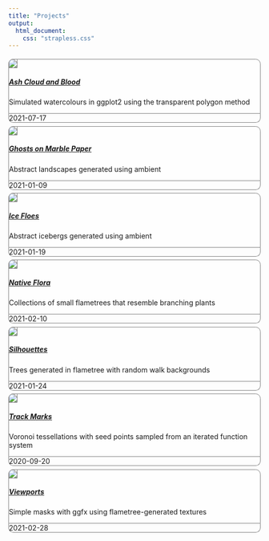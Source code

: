 ```yaml
---
title: "Projects"
output:
  html_document:
    css: "strapless.css"
---
```


<div>
<div class="row p-0 row-cols-1 row-cols-lg-2" style="margin-left: -.2rem; margin-right: -.2rem; margin-top: 1rem; margin-bottom: 1rem; ">
<div class="card bg-transparent m-0 border-0 collapse.show bs4cards-blahblahblah bs4cards-NA" style="padding: .2rem ; border-width: 0; border-radius: .6rem .6rem .6rem .6rem ;">
<div class="card-body m-0 p-0 col-12" style="visibility: visible; border-style:solid; border-color:#808080FF; border-width:1px; background-color: #FFFFFFAA;border-radius: .6rem .6rem 0 0 ;">
<div class="row no-gutters h-100 border-0" style="border-radius: .6rem .6rem 0 0 ;">
<div class="col-5" style="border-radius: .6rem 0 0 0 ;">
<a href="https://art.djnavarro.net/gallery/ash">
<img src="https://bs4cards.djnavarro.net/image/ash.jpg" class="card-img" style="border-style:solid; border-color:#808080FF; border-width:1px; margin-left: -1px;margin-right: -1px;margin-top: -1px;margin-bottom: -1px;border-radius: .6rem 0 0 0 ;"/>
</a>
</div>
<div class="col-7 h-100">
<a href="https://art.djnavarro.net/gallery/ash">
<h5 class="card-title my-auto px-3 pt-3 pb-1">Ash Cloud and Blood</h5>
</a>
<p class="card-text my-auto px-3 pb-3 pt-1">Simulated watercolours in ggplot2 using the transparent polygon method</p>
</div>
</div>
</div>
<div class="card-footer small text-muted px-3 py-auto" style="border-style:solid; border-color:#808080FF; border-width:0 1px 1px 1px; border-radius: 0 0 .6rem .6rem ;">2021-07-17</div>
</div>
<div class="card bg-transparent m-0 border-0 collapse.show bs4cards-blahblahblah bs4cards-NA" style="padding: .2rem ; border-width: 0; border-radius: .6rem .6rem .6rem .6rem ;">
<div class="card-body m-0 p-0 col-12" style="visibility: visible; border-style:solid; border-color:#808080FF; border-width:1px; background-color: #FFFFFFAA;border-radius: .6rem .6rem 0 0 ;">
<div class="row no-gutters h-100 border-0" style="border-radius: .6rem .6rem 0 0 ;">
<div class="col-5" style="border-radius: .6rem 0 0 0 ;">
<a href="https://art.djnavarro.net/gallery/ghosts">
<img src="https://bs4cards.djnavarro.net/image/ghosts.jpg" class="card-img" style="border-style:solid; border-color:#808080FF; border-width:1px; margin-left: -1px;margin-right: -1px;margin-top: -1px;margin-bottom: -1px;border-radius: .6rem 0 0 0 ;"/>
</a>
</div>
<div class="col-7 h-100">
<a href="https://art.djnavarro.net/gallery/ghosts">
<h5 class="card-title my-auto px-3 pt-3 pb-1">Ghosts on Marble Paper</h5>
</a>
<p class="card-text my-auto px-3 pb-3 pt-1">Abstract landscapes generated using ambient</p>
</div>
</div>
</div>
<div class="card-footer small text-muted px-3 py-auto" style="border-style:solid; border-color:#808080FF; border-width:0 1px 1px 1px; border-radius: 0 0 .6rem .6rem ;">2021-01-09</div>
</div>
<div class="card bg-transparent m-0 border-0 collapse.show bs4cards-blahblahblah bs4cards-NA" style="padding: .2rem ; border-width: 0; border-radius: .6rem .6rem .6rem .6rem ;">
<div class="card-body m-0 p-0 col-12" style="visibility: visible; border-style:solid; border-color:#808080FF; border-width:1px; background-color: #FFFFFFAA;border-radius: .6rem .6rem 0 0 ;">
<div class="row no-gutters h-100 border-0" style="border-radius: .6rem .6rem 0 0 ;">
<div class="col-5" style="border-radius: .6rem 0 0 0 ;">
<a href="https://art.djnavarro.net/gallery/ice-floes">
<img src="https://bs4cards.djnavarro.net/image/ice-floes.jpg" class="card-img" style="border-style:solid; border-color:#808080FF; border-width:1px; margin-left: -1px;margin-right: -1px;margin-top: -1px;margin-bottom: -1px;border-radius: .6rem 0 0 0 ;"/>
</a>
</div>
<div class="col-7 h-100">
<a href="https://art.djnavarro.net/gallery/ice-floes">
<h5 class="card-title my-auto px-3 pt-3 pb-1">Ice Floes</h5>
</a>
<p class="card-text my-auto px-3 pb-3 pt-1">Abstract icebergs generated using ambient</p>
</div>
</div>
</div>
<div class="card-footer small text-muted px-3 py-auto" style="border-style:solid; border-color:#808080FF; border-width:0 1px 1px 1px; border-radius: 0 0 .6rem .6rem ;">2021-01-19</div>
</div>
<div class="card bg-transparent m-0 border-0 collapse.show bs4cards-blahblahblah bs4cards-NA" style="padding: .2rem ; border-width: 0; border-radius: .6rem .6rem .6rem .6rem ;">
<div class="card-body m-0 p-0 col-12" style="visibility: visible; border-style:solid; border-color:#808080FF; border-width:1px; background-color: #FFFFFFAA;border-radius: .6rem .6rem 0 0 ;">
<div class="row no-gutters h-100 border-0" style="border-radius: .6rem .6rem 0 0 ;">
<div class="col-5" style="border-radius: .6rem 0 0 0 ;">
<a href="https://art.djnavarro.net/gallery/native-flora">
<img src="https://bs4cards.djnavarro.net/image/native-flora.jpg" class="card-img" style="border-style:solid; border-color:#808080FF; border-width:1px; margin-left: -1px;margin-right: -1px;margin-top: -1px;margin-bottom: -1px;border-radius: .6rem 0 0 0 ;"/>
</a>
</div>
<div class="col-7 h-100">
<a href="https://art.djnavarro.net/gallery/native-flora">
<h5 class="card-title my-auto px-3 pt-3 pb-1">Native Flora</h5>
</a>
<p class="card-text my-auto px-3 pb-3 pt-1">Collections of small flametrees that resemble branching plants</p>
</div>
</div>
</div>
<div class="card-footer small text-muted px-3 py-auto" style="border-style:solid; border-color:#808080FF; border-width:0 1px 1px 1px; border-radius: 0 0 .6rem .6rem ;">2021-02-10</div>
</div>
<div class="card bg-transparent m-0 border-0 collapse.show bs4cards-blahblahblah bs4cards-NA" style="padding: .2rem ; border-width: 0; border-radius: .6rem .6rem .6rem .6rem ;">
<div class="card-body m-0 p-0 col-12" style="visibility: visible; border-style:solid; border-color:#808080FF; border-width:1px; background-color: #FFFFFFAA;border-radius: .6rem .6rem 0 0 ;">
<div class="row no-gutters h-100 border-0" style="border-radius: .6rem .6rem 0 0 ;">
<div class="col-5" style="border-radius: .6rem 0 0 0 ;">
<a href="https://art.djnavarro.net/gallery/silhouettes">
<img src="https://bs4cards.djnavarro.net/image/silhouettes.jpg" class="card-img" style="border-style:solid; border-color:#808080FF; border-width:1px; margin-left: -1px;margin-right: -1px;margin-top: -1px;margin-bottom: -1px;border-radius: .6rem 0 0 0 ;"/>
</a>
</div>
<div class="col-7 h-100">
<a href="https://art.djnavarro.net/gallery/silhouettes">
<h5 class="card-title my-auto px-3 pt-3 pb-1">Silhouettes</h5>
</a>
<p class="card-text my-auto px-3 pb-3 pt-1">Trees generated in flametree with random walk backgrounds</p>
</div>
</div>
</div>
<div class="card-footer small text-muted px-3 py-auto" style="border-style:solid; border-color:#808080FF; border-width:0 1px 1px 1px; border-radius: 0 0 .6rem .6rem ;">2021-01-24</div>
</div>
<div class="card bg-transparent m-0 border-0 collapse.show bs4cards-blahblahblah bs4cards-NA" style="padding: .2rem ; border-width: 0; border-radius: .6rem .6rem .6rem .6rem ;">
<div class="card-body m-0 p-0 col-12" style="visibility: visible; border-style:solid; border-color:#808080FF; border-width:1px; background-color: #FFFFFFAA;border-radius: .6rem .6rem 0 0 ;">
<div class="row no-gutters h-100 border-0" style="border-radius: .6rem .6rem 0 0 ;">
<div class="col-5" style="border-radius: .6rem 0 0 0 ;">
<a href="https://art.djnavarro.net/gallery/track-marks">
<img src="https://bs4cards.djnavarro.net/image/track-marks.jpg" class="card-img" style="border-style:solid; border-color:#808080FF; border-width:1px; margin-left: -1px;margin-right: -1px;margin-top: -1px;margin-bottom: -1px;border-radius: .6rem 0 0 0 ;"/>
</a>
</div>
<div class="col-7 h-100">
<a href="https://art.djnavarro.net/gallery/track-marks">
<h5 class="card-title my-auto px-3 pt-3 pb-1">Track Marks</h5>
</a>
<p class="card-text my-auto px-3 pb-3 pt-1">Voronoi tessellations with seed points sampled from an iterated function system</p>
</div>
</div>
</div>
<div class="card-footer small text-muted px-3 py-auto" style="border-style:solid; border-color:#808080FF; border-width:0 1px 1px 1px; border-radius: 0 0 .6rem .6rem ;">2020-09-20</div>
</div>
<div class="card bg-transparent m-0 border-0 collapse.show bs4cards-blahblahblah bs4cards-NA" style="padding: .2rem ; border-width: 0; border-radius: .6rem .6rem .6rem .6rem ;">
<div class="card-body m-0 p-0 col-12" style="visibility: visible; border-style:solid; border-color:#808080FF; border-width:1px; background-color: #FFFFFFAA;border-radius: .6rem .6rem 0 0 ;">
<div class="row no-gutters h-100 border-0" style="border-radius: .6rem .6rem 0 0 ;">
<div class="col-5" style="border-radius: .6rem 0 0 0 ;">
<a href="https://art.djnavarro.net/gallery/viewports">
<img src="https://bs4cards.djnavarro.net/image/viewports.jpg" class="card-img" style="border-style:solid; border-color:#808080FF; border-width:1px; margin-left: -1px;margin-right: -1px;margin-top: -1px;margin-bottom: -1px;border-radius: .6rem 0 0 0 ;"/>
</a>
</div>
<div class="col-7 h-100">
<a href="https://art.djnavarro.net/gallery/viewports">
<h5 class="card-title my-auto px-3 pt-3 pb-1">Viewports</h5>
</a>
<p class="card-text my-auto px-3 pb-3 pt-1">Simple masks with ggfx using flametree-generated textures</p>
</div>
</div>
</div>
<div class="card-footer small text-muted px-3 py-auto" style="border-style:solid; border-color:#808080FF; border-width:0 1px 1px 1px; border-radius: 0 0 .6rem .6rem ;">2021-02-28</div>
</div>
</div>
</div>
